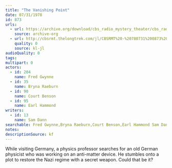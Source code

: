 ```yaml
---
title: "The Vanishing Point"
date: 07/31/1978
id: 873
urls: 
  - url: https://archive.org/download/cbs_radio_mystery_theater/cbs_radio_mystery_theater-0851-0900.zip/cbs_radio_mystery_theater-0851-0900%2Fcbsrmt_0873_the_vanishing_point.mp3
    source: archive-org
  - url: http://cbsrmt.thelongtrek.com/jl/CBSRMT%20-%20780731%200873%20The%20Vanishing%20Point_jl.mp3
    quality: 0
    source: kl-jl
audioQuality: 0
tags: 
multipart: 0
actors:  
  - id: 204
    name: Fred Gwynne  
  - id: 35
    name: Bryna Raeburn  
  - id: 90
    name: Court Benson  
  - id: 95
    name: Earl Hammond
writers:  
  - id: 13
    name: Sam Dann
searchable: Fred Gwynne,Bryna Raeburn,Court Benson,Earl Hammond Sam Dann
notes: 
descriptionSource: kf
---
```

While visiting Germany, a physics professor searches for an old German physicist who was working on an anti-matter device. He stumbles onto a plot to restore the Nazi regime with a secret weapon. Could that be it?